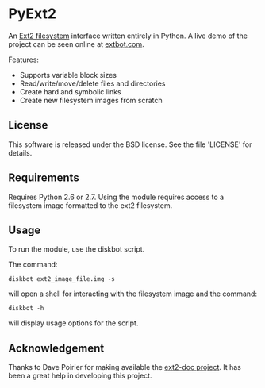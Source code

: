 PyExt2
======
An [Ext2 filesystem](http://wikipedia.org/wiki/Ext2) interface written entirely in Python. A live demo of the project can be seen online at [extbot.com](http://extbot.com).

Features:

* Supports variable block sizes
* Read/write/move/delete files and directories
* Create hard and symbolic links
* Create new filesystem images from scratch


License
-------
This software is released under the BSD license. See the file 'LICENSE' for details.


Requirements
------------
Requires Python 2.6 or 2.7. Using the module requires access to a filesystem image formatted to the ext2 filesystem.


Usage
-----
To run the module, use the diskbot script.

The command:

`diskbot ext2_image_file.img -s`

will open a shell for interacting with the filesystem image and the command:

`diskbot -h`

will display usage options for the script.


Acknowledgement
---------------
Thanks to Dave Poirier for making available the [ext2-doc project](http://www.nongnu.org/ext2-doc/). It has been a great help in developing this project.
